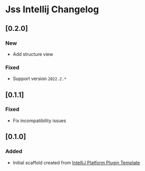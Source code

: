 <!-- Keep a Changelog guide -> https://keepachangelog.com -->

# Jss Intellij Changelog


## [0.2.0]

### New
- Add structure view

### Fixed
- Support version `2022.2.*`

## [0.1.1]

### Fixed
- Fix incompatibility issues


## [0.1.0]

### Added
- Initial scaffold created from [IntelliJ Platform Plugin Template](https://github.com/JetBrains/intellij-platform-plugin-template)
